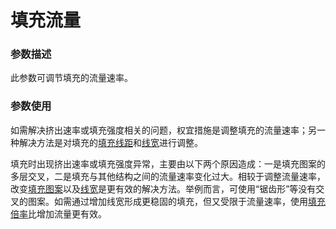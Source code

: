 填充流量
====
### **参数描述**
此参数可调节填充的流量速率。

### **参数使用**
如需解决挤出速率或填充强度相关的问题，权宜措施是调整填充的流量速率；另一种解决方法是对填充的[填充线距](../infill/infill_line_distance.md)和[线宽](../resolution/infill_line_width.md)进行调整。

填充时出现挤出速率或填充强度异常，主要由以下两个原因造成：一是填充图案的多层交叉，二是填充与其他结构之间的流量速率变化过大。相较于调整流量速率，改变[填充图案](../infill/infill_pattern.md)以及[线宽](../resolution/infill_line_width.md)是更有效的解决方法。举例而言，可使用“锯齿形”等没有交叉的图案。如需通过增加线宽形成更稳固的填充，但又受限于流量速率，使用[填充倍率](../infill/infill_multiplier.md)比增加流量更有效。